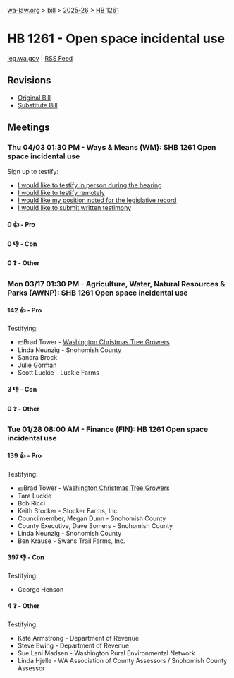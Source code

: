 [wa-law.org](/) > [bill](/bill/) > [2025-26](/bill/2025-26/) > [HB 1261](/bill/2025-26/hb/1261/)

# HB 1261 - Open space incidental use
[leg.wa.gov](https://app.leg.wa.gov/billsummary?BillNumber=1261&Year=2025&Initiative=false) | [RSS Feed](./rss.xml)

## Revisions
* [Original Bill](1/)
* [Substitute Bill](S/)

## Meetings
### Thu 04/03 01:30 PM - Ways & Means (WM): SHB 1261 Open space incidental use
Sign up to testify:
* [I would like to testify in person during the hearing](https://app.leg.wa.gov/csi/Testifier/Add?chamber=House&mId=33215&aId=166704&caId=26786&tId=1)
* [I would like to testify remotely](https://app.leg.wa.gov/csi/Testifier/Add?chamber=House&mId=33215&aId=166704&caId=26786&tId=2)
* [I would like my position noted for the legislative record](https://app.leg.wa.gov/csi/Testifier/Add?chamber=House&mId=33215&aId=166704&caId=26786&tId=3)
* [I would like to submit written testimony](https://app.leg.wa.gov/csi/Testifier/Add?chamber=House&mId=33215&aId=166704&caId=26786&tId=4)

#### 0 👍 - Pro

#### 0 👎 - Con

#### 0 ❓ - Other

### Mon 03/17 01:30 PM - Agriculture, Water, Natural Resources & Parks (AWNP): SHB 1261 Open space incidental use
#### 142 👍 - Pro
Testifying:
* 💵Brad Tower - [Washington Christmas Tree Growers](/org/washington_christmas_tree_growers/)
* Linda Neunzig - Snohomish County
* Sandra Brock
* Julie Gorman
* Scott Luckie - Luckie Farms

#### 3 👎 - Con

#### 0 ❓ - Other

### Tue 01/28 08:00 AM - Finance (FIN): HB 1261 Open space incidental use
#### 139 👍 - Pro
Testifying:
* 💵Brad Tower - [Washington Christmas Tree Growers](/org/washington_christmas_tree_growers/)
* Tara Luckie
* Bob Ricci
* Keith Stocker - Stocker Farms, Inc
* Councilmember, Megan Dunn - Snohomish County
* County Executive, Dave Somers - Snohomish County
* Linda Neunzig - Snohomish County
* Ben Krause - Swans Trail Farms, Inc.

#### 397 👎 - Con
Testifying:
* George Henson

#### 4 ❓ - Other
Testifying:
* Kate Armstrong - Department of Revenue
* Steve Ewing - Department of Revenue
* Sue Lani Madsen - Washington Rural Environmental Network
* Linda Hjelle - WA Association of County Assessors / Snohomish County Assessor
